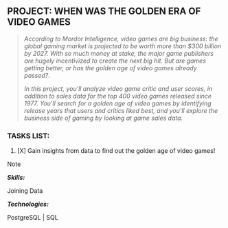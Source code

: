 ## PROJECT: WHEN WAS THE GOLDEN ERA OF VIDEO GAMES
>_According to Mordor Intelligence, video games are big business: the global gaming market is projected to be worth more than $300 billion by 2027. With so much money at stake, the major game publishers are hugely incentivized to create the next big hit. But are games getting better, or has the golden age of video games already passed?_.
>
>_In this project, you'll analyze video game critic and user scores, in addition to sales data for the top 400 video games released since 1977. You'll search for a golden age of video games by identifying release years that users and critics liked best, and you'll explore the business side of gaming by looking at game sales data._

### TASKS LIST:
1. [X] Gain insights from data to find out the golden age of video games!

>[!NOTE]
>**_Skills:_**
>
>Joining Data
>
>**_Technologies:_**
>
>PostgreSQL | SQL
